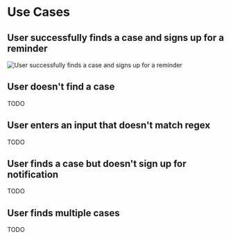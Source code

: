 # Use Cases

## User successfully finds a case and signs up for a reminder

![User successfully finds a case and signs up for a reminder](http://www.plantuml.com/plantuml/proxy?cache=no&src=https://raw.githubusercontent.com/codeforbtv/courtbot-vt-frontend/main/docs/use-cases/case-found-sign-up-for-reminder.puml)

## User doesn't find a case

TODO

## User enters an input that doesn't match regex

TODO

## User finds a case but doesn't sign up for notification

TODO

## User finds multiple cases

TODO
